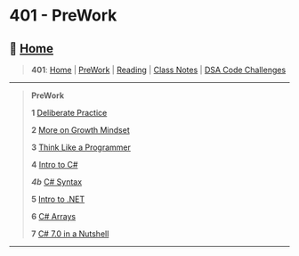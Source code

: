 # 401 - PreWork

## 🏡 [**Home**](https://mistidinzy.github.io/ReadingNotes/)

> **401**: [Home](/401home.md)
|
[PreWork](/401/preworkRM.md)
|
[Reading](/401/ReadingRM.md)
|
[Class Notes](/401/ClassRM.md)
|
[DSA Code Challenges](https://mistidinzy.github.io/data-structures-and-algorithms/)

_____

> **PreWork**
>
> **1** [Deliberate Practice](prework/01-DeliberatePractice.md)
>
> **2** [More on Growth Mindset](prework/02-GrowthMindset.md)
>
> **3** [Think Like a Programmer](prework/03-Programmer.md)
>
> **4** [Intro to C#](prework/04-IntroToCSharp.md)
>
> ***4b*** [C# Syntax](prework/04b-cSharpSyntax.md)
>
> **5** [Intro to .NET](prework/05-IntroToNet.md)
>
> **6** [C# Arrays](prework/06-cSharpArrays.md)
>
> **7** [C# 7.0 in a Nutshell](prework/07-cSharpNutshell.md)

_____
